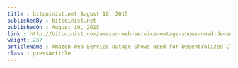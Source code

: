 ```yaml
---
title : bitcoinist.net August 10, 2015
publishedBy : bitcoinist.net
publishedOn : August 10, 2015
link : http://bitcoinist.com/amazon-web-service-outage-shows-need-decentralized-cloud-computing/
weight: 237
articleName : Amazon Web Service Outage Shows Need for Decentralized Cloud Computing
class : pressArticle
---
```

